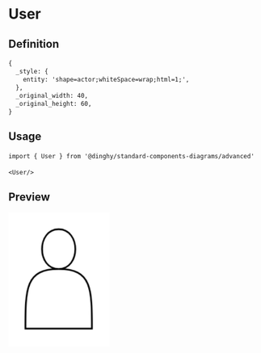 # User

## Definition

```
{
  _style: { 
    entity: 'shape=actor;whiteSpace=wrap;html=1;',
  },
  _original_width: 40,
  _original_height: 60,
}
```

## Usage

```
import { User } from '@dinghy/standard-components-diagrams/advanced'

<User/>
```

## Preview

<img src="./user.png" width="200"/>
